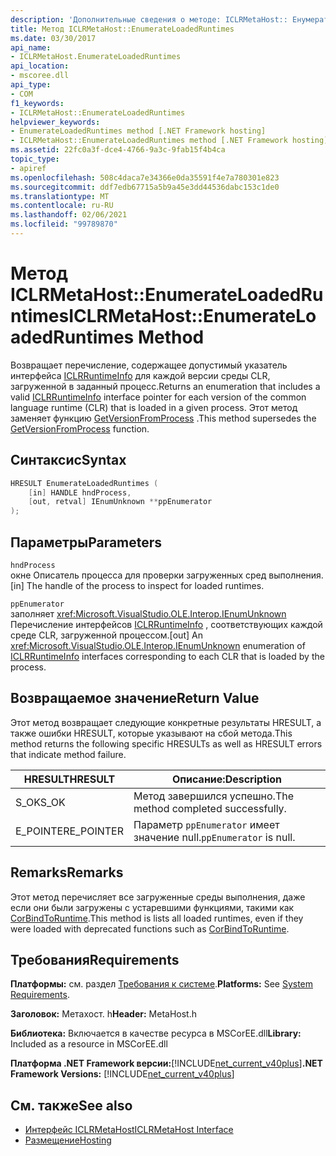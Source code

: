 ```yaml
---
description: 'Дополнительные сведения о методе: ICLRMetaHost:: Енумерателоадедрунтимес'
title: Метод ICLRMetaHost::EnumerateLoadedRuntimes
ms.date: 03/30/2017
api_name:
- ICLRMetaHost.EnumerateLoadedRuntimes
api_location:
- mscoree.dll
api_type:
- COM
f1_keywords:
- ICLRMetaHost::EnumerateLoadedRuntimes
helpviewer_keywords:
- EnumerateLoadedRuntimes method [.NET Framework hosting]
- ICLRMetaHost::EnumerateLoadedRuntimes method [.NET Framework hosting]
ms.assetid: 22fc0a3f-dce4-4766-9a3c-9fab15f4b4ca
topic_type:
- apiref
ms.openlocfilehash: 508c4daca7e34366e0da35591f4e7a780301e823
ms.sourcegitcommit: ddf7edb67715a5b9a45e3dd44536dabc153c1de0
ms.translationtype: MT
ms.contentlocale: ru-RU
ms.lasthandoff: 02/06/2021
ms.locfileid: "99789870"
---
```

# <a name="iclrmetahostenumerateloadedruntimes-method"></a><span data-ttu-id="97dfb-103">Метод ICLRMetaHost::EnumerateLoadedRuntimes</span><span class="sxs-lookup"><span data-stu-id="97dfb-103">ICLRMetaHost::EnumerateLoadedRuntimes Method</span></span>

<span data-ttu-id="97dfb-104">Возвращает перечисление, содержащее допустимый указатель интерфейса [ICLRRuntimeInfo](iclrruntimeinfo-interface.md) для каждой версии среды CLR, загруженной в заданный процесс.</span><span class="sxs-lookup"><span data-stu-id="97dfb-104">Returns an enumeration that includes a valid [ICLRRuntimeInfo](iclrruntimeinfo-interface.md) interface pointer for each version of the common language runtime (CLR) that is loaded in a given process.</span></span> <span data-ttu-id="97dfb-105">Этот метод заменяет функцию [GetVersionFromProcess](getversionfromprocess-function.md) .</span><span class="sxs-lookup"><span data-stu-id="97dfb-105">This method supersedes the [GetVersionFromProcess](getversionfromprocess-function.md) function.</span></span>  
  
## <a name="syntax"></a><span data-ttu-id="97dfb-106">Синтаксис</span><span class="sxs-lookup"><span data-stu-id="97dfb-106">Syntax</span></span>  
  
```cpp  
HRESULT EnumerateLoadedRuntimes (  
    [in] HANDLE hndProcess,  
    [out, retval] IEnumUnknown **ppEnumerator  
);  
```  
  
## <a name="parameters"></a><span data-ttu-id="97dfb-107">Параметры</span><span class="sxs-lookup"><span data-stu-id="97dfb-107">Parameters</span></span>  

 `hndProcess`  
 <span data-ttu-id="97dfb-108">окне Описатель процесса для проверки загруженных сред выполнения.</span><span class="sxs-lookup"><span data-stu-id="97dfb-108">[in] The handle of the process to inspect for loaded runtimes.</span></span>  
  
 `ppEnumerator`  
 <span data-ttu-id="97dfb-109">заполняет <xref:Microsoft.VisualStudio.OLE.Interop.IEnumUnknown> Перечисление интерфейсов [ICLRRuntimeInfo](iclrruntimeinfo-interface.md) , соответствующих каждой среде CLR, загруженной процессом.</span><span class="sxs-lookup"><span data-stu-id="97dfb-109">[out] An <xref:Microsoft.VisualStudio.OLE.Interop.IEnumUnknown> enumeration of [ICLRRuntimeInfo](iclrruntimeinfo-interface.md) interfaces corresponding to each CLR that is loaded by the process.</span></span>  
  
## <a name="return-value"></a><span data-ttu-id="97dfb-110">Возвращаемое значение</span><span class="sxs-lookup"><span data-stu-id="97dfb-110">Return Value</span></span>  

 <span data-ttu-id="97dfb-111">Этот метод возвращает следующие конкретные результаты HRESULT, а также ошибки HRESULT, которые указывают на сбой метода.</span><span class="sxs-lookup"><span data-stu-id="97dfb-111">This method returns the following specific HRESULTs as well as HRESULT errors that indicate method failure.</span></span>  
  
|<span data-ttu-id="97dfb-112">HRESULT</span><span class="sxs-lookup"><span data-stu-id="97dfb-112">HRESULT</span></span>|<span data-ttu-id="97dfb-113">Описание:</span><span class="sxs-lookup"><span data-stu-id="97dfb-113">Description</span></span>|  
|-------------|-----------------|  
|<span data-ttu-id="97dfb-114">S_OK</span><span class="sxs-lookup"><span data-stu-id="97dfb-114">S_OK</span></span>|<span data-ttu-id="97dfb-115">Метод завершился успешно.</span><span class="sxs-lookup"><span data-stu-id="97dfb-115">The method completed successfully.</span></span>|  
|<span data-ttu-id="97dfb-116">E_POINTER</span><span class="sxs-lookup"><span data-stu-id="97dfb-116">E_POINTER</span></span>|<span data-ttu-id="97dfb-117">Параметр `ppEnumerator` имеет значение null.</span><span class="sxs-lookup"><span data-stu-id="97dfb-117">`ppEnumerator` is null.</span></span>|  
  
## <a name="remarks"></a><span data-ttu-id="97dfb-118">Remarks</span><span class="sxs-lookup"><span data-stu-id="97dfb-118">Remarks</span></span>  

 <span data-ttu-id="97dfb-119">Этот метод перечисляет все загруженные среды выполнения, даже если они были загружены с устаревшими функциями, такими как [CorBindToRuntime](corbindtoruntime-function.md).</span><span class="sxs-lookup"><span data-stu-id="97dfb-119">This method is lists all loaded runtimes, even if they were loaded with deprecated functions such as [CorBindToRuntime](corbindtoruntime-function.md).</span></span>  
  
## <a name="requirements"></a><span data-ttu-id="97dfb-120">Требования</span><span class="sxs-lookup"><span data-stu-id="97dfb-120">Requirements</span></span>  

 <span data-ttu-id="97dfb-121">**Платформы:** см. раздел [Требования к системе](../../get-started/system-requirements.md).</span><span class="sxs-lookup"><span data-stu-id="97dfb-121">**Platforms:** See [System Requirements](../../get-started/system-requirements.md).</span></span>  
  
 <span data-ttu-id="97dfb-122">**Заголовок:** Метахост. h</span><span class="sxs-lookup"><span data-stu-id="97dfb-122">**Header:** MetaHost.h</span></span>  
  
 <span data-ttu-id="97dfb-123">**Библиотека:** Включается в качестве ресурса в MSCorEE.dll</span><span class="sxs-lookup"><span data-stu-id="97dfb-123">**Library:** Included as a resource in MSCorEE.dll</span></span>  
  
 <span data-ttu-id="97dfb-124">**Платформа .NET Framework версии:**[!INCLUDE[net_current_v40plus](../../../../includes/net-current-v40plus-md.md)]</span><span class="sxs-lookup"><span data-stu-id="97dfb-124">**.NET Framework Versions:** [!INCLUDE[net_current_v40plus](../../../../includes/net-current-v40plus-md.md)]</span></span>  
  
## <a name="see-also"></a><span data-ttu-id="97dfb-125">См. также</span><span class="sxs-lookup"><span data-stu-id="97dfb-125">See also</span></span>

- [<span data-ttu-id="97dfb-126">Интерфейс ICLRMetaHost</span><span class="sxs-lookup"><span data-stu-id="97dfb-126">ICLRMetaHost Interface</span></span>](iclrmetahost-interface.md)
- [<span data-ttu-id="97dfb-127">Размещение</span><span class="sxs-lookup"><span data-stu-id="97dfb-127">Hosting</span></span>](index.md)
